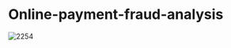 # Online-payment-fraud-analysis
![2254](https://www.google.com/url?sa=i&url=https%3A%2F%2Ffeedzai.com%2Fblog%2Fonline-fraud-prevention-and-detection%2F&psig=AOvVaw3IpL22WYJJ2gafDl7csv1E&ust=1723129330714000&source=images&cd=vfe&opi=89978449&ved=0CBEQjRxqFwoTCNDziPqX44cDFQAAAAAdAAAAABA1)
